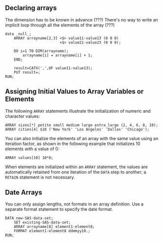 ## Declaring arrays

The dimension has to be known in advance (???)
There's no way to write an implicit loop through all the elements of the array (???)

```
data _null_;
	ARRAY arrayname[2,3] <$> value11-value13 (0 0 0)
	                     <$> value21-value23 (0 0 0);
                             
	DO i=1 TO DIM(arrayname);
		arrayname[i] = arrayname[i] + 1;
	END;

	result=CATX(',',OF value11-value13);
	PUT result=;
RUN;
```

## Assigning Initial Values to Array Variables or Elements

The following `ARRAY` statements illustrate the initialization of numeric and character values:

```
ARRAY sizes[*] petite small medium large extra_large (2, 4, 6, 8, 10);
ARRAY cities[4] $10 ('New York' 'Los Angeles' 'Dallas' 'Chicago');
```

You can also initialize the elements of an array with the same value using an iteration factor, as shown in the following
example that initializes 10 elements with a value of 0:

```
ARRAY values[10] 10*0;
```

When elements are initialized within an `ARRAY` statement, the values are automatically retained from one iteration of the
`DATA` step to another; a `RETAIN` statement is not necessary. 

## Date Arrays 

You can only assign lengths, not formats in an array definition. Use a separate format statement to specify the date format.

```
DATA new-SAS-data-set;
	SET existing-SAS-data-set;
	ARRAY arrayname[8] element1-element8;
	FORMAT element1-element8 ddmmyy10.;
RUN;
```
